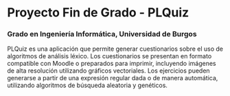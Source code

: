 Proyecto Fin de Grado - PLQuiz
======
### Grado en Ingeniería Informática, Universidad de Burgos

PLQuiz es una aplicación que permite generar cuestionarios sobre el uso de algoritmos de análisis léxico.
Los cuestionarios se presentan en formato compatible con Moodle o preparados para imprimir, incluyendo imágenes de alta resolución utilizando gráficos vectoriales.
Los ejercicios pueden generarse a partir de una expresión regular dada o de manera automática, utilizando algoritmos de búsqueda aleatoria y genéticos.
